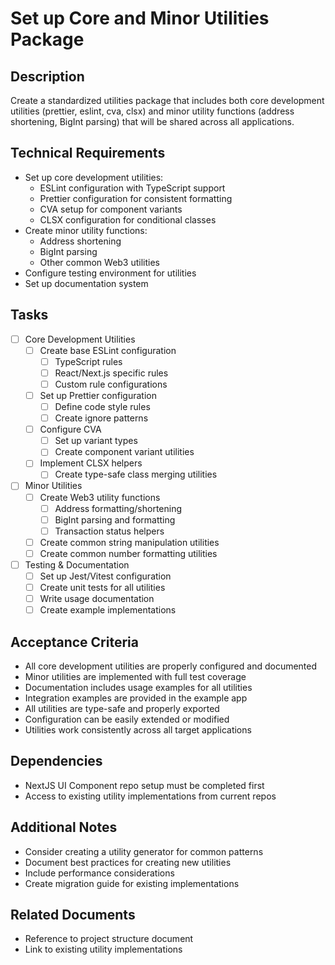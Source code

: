 # Set up Core and Minor Utilities Package

## Description
Create a standardized utilities package that includes both core development utilities (prettier, eslint, cva, clsx) and minor utility functions (address shortening, BigInt parsing) that will be shared across all applications.

## Technical Requirements
- Set up core development utilities:
  - ESLint configuration with TypeScript support
  - Prettier configuration for consistent formatting
  - CVA setup for component variants
  - CLSX configuration for conditional classes
- Create minor utility functions:
  - Address shortening
  - BigInt parsing
  - Other common Web3 utilities
- Configure testing environment for utilities
- Set up documentation system

## Tasks
- [ ] Core Development Utilities
  - [ ] Create base ESLint configuration
    - [ ] TypeScript rules
    - [ ] React/Next.js specific rules
    - [ ] Custom rule configurations
  - [ ] Set up Prettier configuration
    - [ ] Define code style rules
    - [ ] Create ignore patterns
  - [ ] Configure CVA
    - [ ] Set up variant types
    - [ ] Create component variant utilities
  - [ ] Implement CLSX helpers
    - [ ] Create type-safe class merging utilities

- [ ] Minor Utilities
  - [ ] Create Web3 utility functions
    - [ ] Address formatting/shortening
    - [ ] BigInt parsing and formatting
    - [ ] Transaction status helpers
  - [ ] Create common string manipulation utilities
  - [ ] Create common number formatting utilities

- [ ] Testing & Documentation
  - [ ] Set up Jest/Vitest configuration
  - [ ] Create unit tests for all utilities
  - [ ] Write usage documentation
  - [ ] Create example implementations

## Acceptance Criteria
- All core development utilities are properly configured and documented
- Minor utilities are implemented with full test coverage
- Documentation includes usage examples for all utilities
- Integration examples are provided in the example app
- All utilities are type-safe and properly exported
- Configuration can be easily extended or modified
- Utilities work consistently across all target applications

## Dependencies
- NextJS UI Component repo setup must be completed first
- Access to existing utility implementations from current repos

## Additional Notes
- Consider creating a utility generator for common patterns
- Document best practices for creating new utilities
- Include performance considerations
- Create migration guide for existing implementations

## Related Documents
- Reference to project structure document
- Link to existing utility implementations